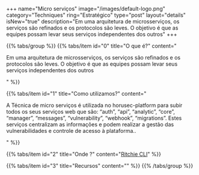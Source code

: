 +++
name="Micro serviços"
image="/images/default-logo.png"
category="Techniques"
ring="Estratégico"
type="post"
layout="details"
isNew="true"
description="Em uma arquitetura de microsserviços, os serviços são refinados e os protocolos são leves. O objetivo é que as equipes possam levar seus serviços independentes dos outros"
+++

{{% tabs/group %}}
  {{% tabs/item id="0" title="O que é?" content="<p>Em uma arquitetura de microsserviços, os serviços são refinados e os protocolos são leves. O objetivo é que as equipes possam levar seus serviços independentes dos outros</p>" %}}
  
  {{% tabs/item id="1" title="Como utilizamos?" content="<p>A Técnica de micro serviços é utilizada no horusec-platform para subir todos os seus serviços web que são: “auth”, “api”, “analytic”, “core”, “manager”, “messages”, “vulnerability”, “webhook”, “migrations”. Estes serviços centralizam as informações e podem realizar a gestão das vulnerabilidades e controle de acesso à plataforma..</p>" %}}
  
  {{% tabs/item id="2" title="Onde ?" content="<a href='https://ritchiecli.io/' target='_blank'>Ritchie CLI</a>" %}}

  {{% tabs/item id="3" title="Recursos" content="" %}}
{{% /tabs/group %}}